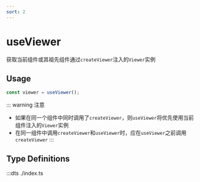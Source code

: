 ```yaml
---
sort: 2
---
```


# useViewer

获取当前组件或其祖先组件通过`createViewer`注入的`Viewer`实例

## Usage

```ts
const viewer = useViewer();
```

::: warning 注意

- 如果在同一个组件中同时调用了`createViewer`，则`useViewer`将优先使用当前组件注入的`Viewer`实例
- 在同一组件中调用`createViewer`和`useViewer`时，应在`useViewer`之前调用`createViewer`
  :::

## Type Definitions

:::dts ./index.ts
